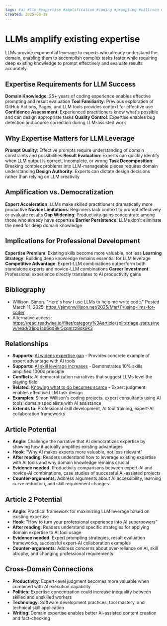```yaml
---
tags: #ai #llm #expertise #amplification #coding #prompting #willison #article
created: 2025-08-19
---
```


# LLMs amplify existing expertise

LLMs provide exponential leverage to experts who already understand the domain, enabling them to accomplish complex tasks faster while requiring deep existing knowledge to prompt effectively and evaluate results accurately.

## Expertise Requirements for LLM Success

**Domain Knowledge**: 25+ years of coding experience enables effective prompting and result evaluation
**Tool Familiarity**: Previous exploration of GitHub Actions, Pages, and LLM tools provides context for effective use
**Confidence Assessment**: Experienced practitioners know what's possible and can design appropriate tasks
**Quality Control**: Expertise enables bug detection and course correction during LLM-assisted work

## Why Expertise Matters for LLM Leverage

**Prompt Quality**: Effective prompts require understanding of domain constraints and possibilities
**Result Evaluation**: Experts can quickly identify when LLM output is correct, incomplete, or wrong
**Task Decomposition**: Breaking complex problems into LLM-manageable pieces requires domain understanding
**Design Authority**: Experts can dictate design decisions rather than relying on LLM creativity

## Amplification vs. Democratization

**Expert Acceleration**: LLMs make skilled practitioners dramatically more productive
**Novice Limitations**: Beginners lack context to prompt effectively or evaluate results
**Gap Widening**: Productivity gains concentrate among those who already have expertise
**Barrier Persistence**: LLMs don't eliminate the need for deep domain knowledge

## Implications for Professional Development

**Expertise Premium**: Existing skills become more valuable, not less
**Learning Strategy**: Building deep knowledge remains essential for LLM leverage
**Competitive Advantage**: Expert-LLM combinations outperform both standalone experts and novice-LLM combinations
**Career Investment**: Professional experience directly translates to AI productivity gains

## Bibliography

- Willison, Simon. "Here's how I use LLMs to help me write code." Posted March 11, 2025. https://simonwillison.net/2025/Mar/11/using-llms-for-code/
- Alternative access: https://read.readwise.io/filter/category%3Aarticle/split/triage_status/new/read/01jpg1ab6qd8kr5xqmzz8qk9k3

## Relationships
- **Supports**: [AI widens expertise gap](ai-expertise-gap-widens.md) - Provides concrete example of expert advantage with AI tools
- **Supports**: [AI skill leverage increases](ai-skill-leverage-amplifies.md) - Demonstrates 10% skills amplified 1000x principle
- **Conflicts**: AI democratization narratives that suggest LLMs level the playing field
- **Related**: [Knowing what to do becomes scarce](productivity-knowing-what-to-do-scarce.md) - Expert judgment enables effective LLM task design
- **Examples**: Simon Willison's coding projects, expert consultants using AI tools, domain specialists with AI assistance
- **Extends to**: Professional skill development, AI tool training, expert-AI collaboration frameworks

## Article Potential
- **Angle**: Challenge the narrative that AI democratizes expertise by showing how it actually amplifies existing advantages
- **Hook**: "Why AI makes experts more valuable, not less relevant"
- **After reading**: Readers understand how to leverage existing expertise with AI tools and why domain knowledge remains crucial
- **Evidence needed**: Productivity comparisons between expert-AI and novice-AI combinations, case studies of successful AI-assisted projects
- **Counter-arguments**: Address arguments about AI accessibility, learning curve reduction, and skill requirement changes

## Article 2 Potential
- **Angle**: Practical framework for maximizing LLM leverage based on existing expertise
- **Hook**: "How to turn your professional experience into AI superpowers"
- **After reading**: Readers understand specific strategies for applying domain expertise to AI tool usage
- **Evidence needed**: Expert prompting strategies, result evaluation frameworks, successful expert-AI collaboration examples
- **Counter-arguments**: Address concerns about over-reliance on AI, skill atrophy, and changing professional requirements

## Cross-Domain Connections
- **Productivity**: Expert-level judgment becomes more valuable when combined with AI execution capability
- **Politics**: Expertise concentration could increase inequality between skilled and unskilled workers
- **Technology**: Software development practices, tool mastery, and technical skill application
- **Writing**: Domain expertise enables better AI-assisted content creation and fact-checking
